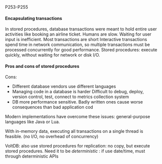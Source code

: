 P253-P255

#### Encapsulating transactions
In stored procedures, database transactions were meant to hold entire user activities like booking an airline ticket.
Humans are slow. Waiting for user input is inefficient.
Most transactions are short
Interactive transactions spend time in network communication, so multiple transactions must be processed concurrently for good performance.
Stored procedures: execute quickly, without waiting for network or disk I/O.

#### Pros and cons of stored procedures
Cons:
- Different database vendors use different languages
- Managing code in a database is harder
   Difficult to debug, deploy, version control, test, connect to metrics collection system
- DB more performance sensitive. Badly written ones cause worse consequences than bad application cod

Modern implementations have overcome these issues: general-purpose languages like Java or Lua.

With in-memory data, executing all transactions on a single thread is feasible. (no I/O, no overhead of concurrency)

VoltDB: also use stored procedures for replication: no copy, but execute stored procedures.
Need it to be *deterministic*  : if use date/time, must through deterministic APIs

